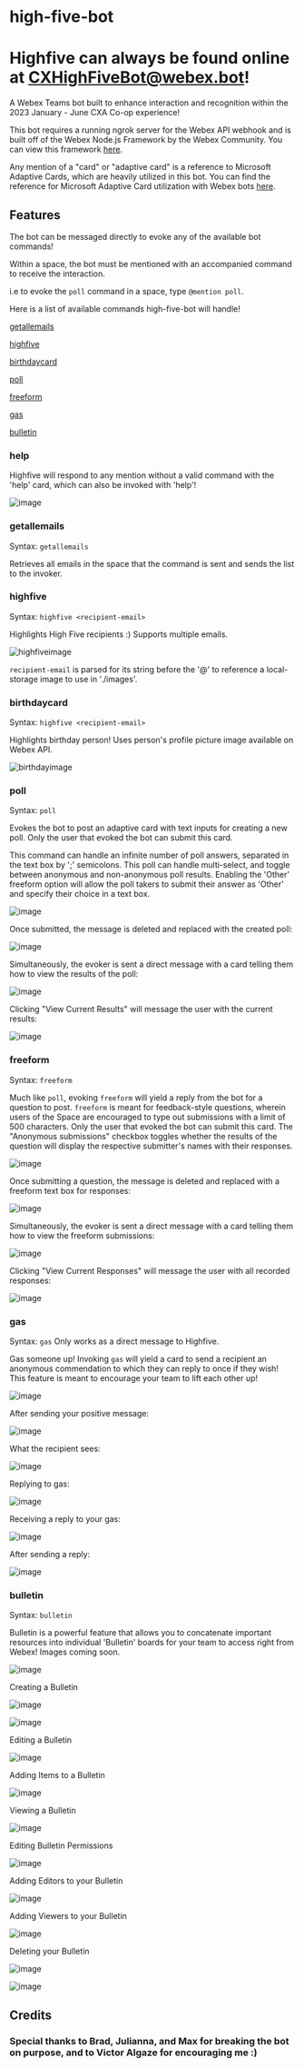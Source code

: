 # high-five-bot

# Highfive can always be found online at CXHighFiveBot@webex.bot!

A Webex Teams bot built to enhance interaction and recognition within the 2023 January - June CXA Co-op experience!

This bot requires a running ngrok server for the Webex API webhook and is built off of the Webex Node.js Framework by the Webex Community. You can view this framework [here](https://github.com/WebexCommunity/webex-node-bot-framework).

Any mention of a "card" or "adaptive card" is a reference to Microsoft Adaptive Cards, which are heavily utilized in this bot. You can find the reference for Microsoft Adaptive Card utilization with Webex bots [here](https://developer.webex.com/docs/api/guides/cards). 

## Features

The bot can be messaged directly to evoke any of the available bot commands!

Within a space, the bot must be mentioned with an accompanied command to receive the interaction.

i.e to evoke the ``poll`` command in a space, type ``@mention poll``.

Here is a list of available commands high-five-bot will handle!

[getallemails](https://github.com/gabrielramp/high-five-bot#getallemails)

[highfive](https://github.com/gabrielramp/high-five-bot#highfive)

[birthdaycard](https://github.com/gabrielramp/high-five-bot#birthdaycard)

[poll](https://github.com/gabrielramp/high-five-bot#poll)

[freeform](https://github.com/gabrielramp/high-five-bot#freeform)

[gas](https://github.com/gabrielramp/high-five-bot#gas)

[bulletin](https://github.com/gabrielramp/high-five-bot#bulletin)


### help

Highfive will respond to any mention without a valid command with the 'help' card, which can also be invoked with 'help'!

![image](https://user-images.githubusercontent.com/86631042/230161089-240df1e0-0bd2-4178-a109-51c44a2322c2.png)

### getallemails

Syntax: ``getallemails``

Retrieves all emails in the space that the command is sent and sends the list to the invoker.

### highfive

Syntax: ``highfive <recipient-email>``

Highlights High Five recipients :) Supports multiple emails.

![highfiveimage](https://user-images.githubusercontent.com/86631042/219921649-a8726b75-4b70-470f-a2ed-1052599cd563.png)

``recipient-email`` is parsed for its string before the '@' to reference a local-storage image to use in './images'.

### birthdaycard

Syntax: ``highfive <recipient-email>``

Highlights birthday person! Uses person's profile picture image available on Webex API.

![birthdayimage](https://user-images.githubusercontent.com/86631042/219921645-5393310d-ec65-462d-946f-c2efd9152b3e.png)

### poll

Syntax: ``poll``

Evokes the bot to post an adaptive card with text inputs for creating a new poll. Only the user that evoked the bot can submit this card.

This command can handle an infinite number of poll answers, separated in the text box by ';' semicolons. This poll can handle multi-select, and toggle between anonymous and non-anonymous poll results. Enabling the 'Other' freeform option will allow the poll takers to submit their answer as 'Other' and specify their choice in a text box.

![image](https://user-images.githubusercontent.com/86631042/221441681-9d0476e6-5130-49de-911a-f4a3fa77f31e.png)

Once submitted, the message is deleted and replaced with the created poll:

![image](https://i.imgur.com/pHG7qYb.gif)

Simultaneously, the evoker is sent a direct message with a card telling them how to view the results of the poll:

![image](https://user-images.githubusercontent.com/86631042/221441908-115d6d85-722c-4afe-b345-1974b4df45ff.png)

Clicking "View Current Results" will message the user with the current results:

![image](https://user-images.githubusercontent.com/86631042/221442225-27aeef1f-9a20-41b8-bb9f-0ec0a3cefe70.png)

### freeform

Syntax: ``freeform``

Much like ``poll``, evoking ``freeform`` will yield a reply from the bot for a question to post. ``freeform`` is meant for feedback-style questions, wherein users of the Space are encouraged to type out submissions with a limit of 500 characters. Only the user that evoked the bot can submit this card. The "Anonymous submissions" checkbox toggles whether the results of the question will display the respective submitter's names with their responses.

![image](https://user-images.githubusercontent.com/86631042/219971666-b28ce430-719e-49fd-bbf6-c48d0bed1327.png)

Once submitting a question, the message is deleted and replaced with a freeform text box for responses:

![image](https://user-images.githubusercontent.com/86631042/219922592-1493c7bd-b6c9-4739-9f44-56b54268117d.png)

Simultaneously, the evoker is sent a direct message with a card telling them how to view the freeform submissions:

![image](https://user-images.githubusercontent.com/86631042/219923284-b9018cbe-428c-48ff-84f2-265df17ef3c8.png)

Clicking "View Current Responses" will message the user with all recorded responses:

![image](https://user-images.githubusercontent.com/86631042/219923013-4ab506f9-7ba1-44bd-9fe2-78afe6eeee90.png)

### gas

Syntax: ``gas`` Only works as a direct message to Highfive.

Gas someone up! Invoking ``gas`` will yield a card to send a recipient an anonymous commendation to which they can reply to once if they wish! This feature is meant to encourage your team to lift each other up!

![image](https://user-images.githubusercontent.com/86631042/220245464-963854ef-5fdc-4945-a4e5-b7067f5af798.png)

After sending your positive message:

![image](https://user-images.githubusercontent.com/86631042/220245730-a051bffe-8021-4183-a315-76ded2b011f6.png)

What the recipient sees:

![image](https://user-images.githubusercontent.com/86631042/220245816-c4360812-b620-4686-bd4f-0cd81261655f.png)

Replying to gas:

![image](https://user-images.githubusercontent.com/86631042/220245865-4fc73340-9137-477f-bd47-1f5239e250fd.png)

Receiving a reply to your gas:

![image](https://user-images.githubusercontent.com/86631042/220245991-70545ab2-13cf-405d-bdf8-8dd0edc8d858.png)

After sending a reply:

![image](https://user-images.githubusercontent.com/86631042/220246037-d7edefe5-e5db-4903-832b-4db57b43863e.png)

### bulletin

Syntax: ``bulletin``

Bulletin is a powerful feature that allows you to concatenate important resources into individual 'Bulletin' boards for your team to access right from Webex! Images coming soon.

![image](https://user-images.githubusercontent.com/86631042/230161602-46466b4d-a728-4abe-b447-02e6f4154537.png)

Creating a Bulletin

![image](https://user-images.githubusercontent.com/86631042/230206568-411fe742-e2b8-42b5-a830-049dc9f24427.png)

![image](https://user-images.githubusercontent.com/86631042/230206804-0079ccc9-43a9-427c-9b37-29305da94f4a.png)

Editing a Bulletin

![image](https://user-images.githubusercontent.com/86631042/230208950-e4df7be0-d3e3-45f7-8dda-faca8c8aa704.png)

Adding Items to a Bulletin

![image](https://user-images.githubusercontent.com/86631042/230209025-aa217c58-ce15-4cb0-81e0-a81db18959ff.png)

Viewing a Bulletin

![image](https://user-images.githubusercontent.com/86631042/230209312-b7525117-8ece-4bb5-bf2f-931b7c9e5470.png)

Editing Bulletin Permissions

![image](https://user-images.githubusercontent.com/86631042/230211092-f531f582-2b74-4d6a-9a5e-0809bcaa74e2.png)

Adding Editors to your Bulletin

![image](https://user-images.githubusercontent.com/86631042/230211158-ad7e7dd6-6410-4972-9de2-946d489ceda3.png)

Adding Viewers to your Bulletin

![image](https://user-images.githubusercontent.com/86631042/230212612-a41e2886-c43d-4943-91d6-ca69cd38bf8f.png)

Deleting your Bulletin

![image](https://user-images.githubusercontent.com/86631042/230212708-88830a58-c64c-46de-b0bd-80795b3c0686.png)

![image](https://user-images.githubusercontent.com/86631042/230212780-a51fbabf-b482-441d-80e4-786df4e3a741.png)

## Credits

### Special thanks to Brad, Julianna, and Max for breaking the bot on purpose, and to Victor Algaze for encouraging me :)
